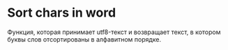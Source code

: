 # Sort chars in word

Функция, которая принимает utf8-текст и возвращает текст, в котором буквы слов отсортированы в алфавитном порядке.